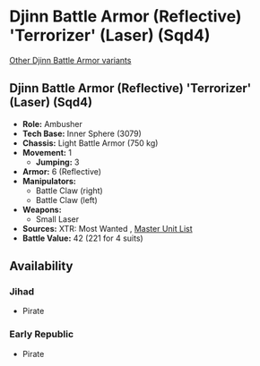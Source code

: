 # Djinn Battle Armor (Reflective) 'Terrorizer' (Laser) (Sqd4) 

[Other Djinn Battle Armor variants](../djinn_battle_armor.md) 

## Djinn Battle Armor (Reflective) 'Terrorizer' (Laser) (Sqd4) 

- **Role:** Ambusher 
- **Tech Base:** Inner Sphere (3079) 
- **Chassis:** Light Battle Armor (750 kg) 
- **Movement:** 1 
  - **Jumping:** 3 
- **Armor:** 6 (Reflective) 
- **Manipulators:** 
  - Battle Claw (right) 
  - Battle Claw (left) 
- **Weapons:** 
  - Small Laser 
- **Sources:** XTR: Most Wanted , [Master Unit List](http://masterunitlist.info/Unit/Details/5794) 
- **Battle Value:** 42 (221 for 4 suits) 

## Availability 

### Jihad 

- Pirate 

### Early Republic 

- Pirate 

